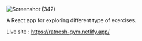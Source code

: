 ![Screenshot (342)](https://user-images.githubusercontent.com/95286819/209952955-06a14dff-2087-4072-88b5-c2062cd45afc.png)


A React app for exploring different type of exercises.

Live site : https://ratnesh-gym.netlify.app/
